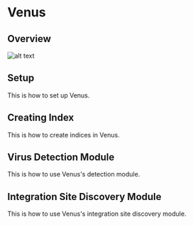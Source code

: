 # Venus

## Overview
![alt text](https://github.com/aicb-ZhangLabs/Venus/blob/main/fig/fig%202.png)

## Setup
This is how to set up Venus.

## Creating Index
This is how to create indices in Venus.

## Virus Detection Module
This is how to use Venus's detection module.

## Integration Site Discovery Module
This is how to use Venus's integration site discovery module.
